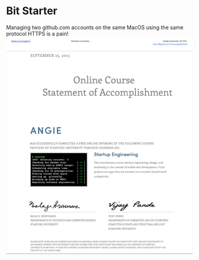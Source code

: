 # Bit Starter

Managing two github.com accounts on the same MacOS using the same protocol HTTPS is a pain!
![Grade](./public/images/grade.png)
![Cert](./public/images/startup-engineering-cert.png)
